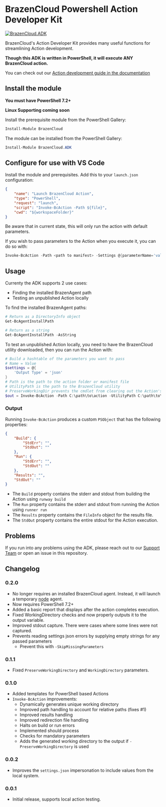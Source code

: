 # BrazenCloud Powershell Action Developer Kit

[![BrazenCloud.ADK](https://img.shields.io/powershellgallery/v/BrazenCloud.ADK.svg?style=flat-square&label=BrazenCloud.ADK "BrazenCloud.ADK")](https://www.powershellgallery.com/packages/BrazenCloud.ADK/)

BrazenCloud's Action Developer Kit provides many useful functions for streamlining Action development.

**Though this ADK is written in PowerShell, it will execute ANY BrazenCloud action.**

You can check out our [Action development guide in the documentation](https://docs.runway.host/runway-documentation/action-developer-guides/overview)

## Install the module

**You must have PowerShell 7.2+**

**Linux Supporting coming soon**

Install the prerequisite module from the PowerShell Gallery:

```powershell
Install-Module BrazenCloud
```

The module can be installed from the PowerShell Gallery:

```powershell
Install-Module BrazenCloud.ADK
```

## Configure for use with VS Code

Install the module and prerequisites. Add this to your `launch.json` configuration:

```json
{
    "name": "Launch BrazenCloud Action",
    "type": "PowerShell",
    "request": "launch",
    "script": "Invoke-BcAction -Path ${file}",
    "cwd": "${workspaceFolder}"
}
```

Be aware that in current state, this will only run the action with default parameters.

If you wish to pass parameters to the Action when you execute it, you can do so with:

```powershell
Invoke-BcAction -Path <path to manifest> -Settings @{parameterName='value',parameter2='blah'}
```

## Usage

Currenty the ADK supports 2 use cases:

- Finding the installed BrazenAgent path
- Testing an unpublished Action locally

To find the installed BrazenAgent paths:

```PowerShell
# Return as a DirectoryInfo object
Get-BcAgentInstallPath

# Return as a string
Get-BcAgentInstallPath -AsString
```

To test an unpublished Action locally, you need to have the BrazenCloud utility downloaded, then you can run the Action with:

```powershell
# Build a hashtable of the parameters you want to pass
# Name = Value
$settings = @{
    'Output Type' = 'json'
}
# Path is the path to the action folder or manifest file
# UtilityPath is the path to the BrazenCloud utility
# PreserveWorkingDir prevents the cmdlet from clearing out the Action's working directory
$out = Invoke-BcAction -Path C:\path\to\action -UtilityPath C:\path\to\runway.exe -Settings $settings -PreserveWorkingDir
```

### Output

Running `Invoke-BcAction` produces a custom `PSObject` that has the following properties:

```json
{
    "Build": {
        "StdErr": "",
        "StdOut": ""
    },
    "Run": {
        "StdErr": "",
        "StdOut": ""
    },
    "Results": "",
    "StdOut": ""
}
```

- The `Build` property contains the stderr and stdout from building the Action using `runway build`
- The `Run` property contains the stderr and stdout from running the Action using `runner run`
- The `Results` property contains the `FileInfo` object for the results file.
- The `StdOut` property contains the entire stdout for the Action execution.

## Problems

If you run into any problems using the ADK, please reach out to our [Support Team](mailto:support@brazencloud.io) or open an issue in this repository.

## Changelog

### 0.2.0

- No longer requires an installed BrazenCloud agent. Instead, it will launch a temporary [node](https://docs.runway.host/runway-documentation/general-concepts/what-is-a-brazenagent#temporary-node-brazenagents) agent.
- Now requires PowerShell 7.2+
- Added a basic report that displays after the action completes execution.
- Fixed WorkingDirectory checks and now properly outputs it to the output variable.
- Improved stdout capture. There were cases where some lines were not captured.
- Prevents reading settings json errors by supplying empty strings for any passed parameters
  - Prevent this with `-SkipMissingParameters`

### 0.1.1

- Fixed `PreserveWorkingDirectory` and `WorkingDirectory` parameters.

### 0.1.0

- Added templates for PowerShell based Actions
- `Invoke-BcAction` improvements:
  - Dynamically generates unique working directory
  - Improved path handling to account for relative paths (fixes #1)
  - Improved results handling
  - Improved redirection file handling
  - Halts on build or run errors
  - Implemented should process
  - Checks for mandatory parameters
  - Adds the generated working directory to the output if `-PreserveWorkingDirectory` is used

### 0.0.2

- Improves the `settings.json` impersonation to include values from the local system.

### 0.0.1

- Initial release, supports local action testing.